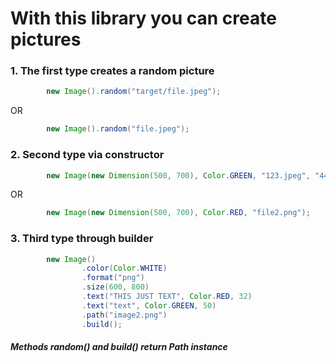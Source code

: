 # With this library you can create pictures

### 1. The first type creates a random picture
``` java
        new Image().random("target/file.jpeg");
```
OR
``` java
        new Image().random("file.jpeg");
```

### 2. Second type via constructor
``` java
        new Image(new Dimension(500, 700), Color.GREEN, "123.jpeg", "444444444", Color.BLACK, 50);
```
OR
``` java
        new Image(new Dimension(500, 700), Color.RED, "file2.png");
```

### 3. Third type through builder
``` java
        new Image()
                .color(Color.WHITE)
                .format("png")
                .size(600, 800)
                .text("THIS JUST TEXT", Color.RED, 32)
                .text("text", Color.GREEN, 50)
                .path("image2.png")
                .build();
```

##### _Methods random() and build() return Path instance_
